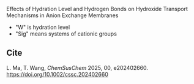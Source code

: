 Effects of Hydration Level and Hydrogen Bonds on Hydroxide Transport Mechanisms in Anion Exchange Membranes

- "W" is hydration level
- "Sig" means systems of cationic groups

## Cite
L. Ma, T. Wang, *ChemSusChem* 2025, 00, e202402660. https://doi.org/10.1002/cssc.202402660
